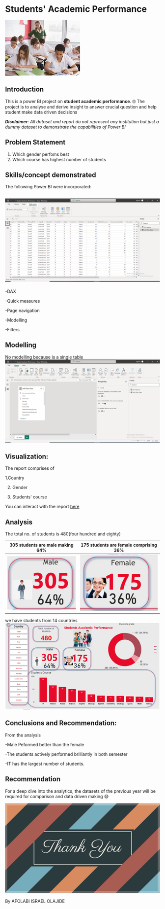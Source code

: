 # Students' Academic Performance

![](Stude.jfif)

## Introduction
This is a power BI project on **student academic performance**. 🤓
The project is to analyse and derive insight to answer crucial question and help student make data driven decisions

**_Disclaimer_**: _All dataset and report do not represent any institution but just a dummy dataset to demonstrate the capabilities of Power BI_

## Problem Statement
 1. Which gender perfoms best 
  2. Which course has highest number of students
  
  ## Skills/concept demonstrated
  
  The following Power BI were incorporated:
  
  ![](Data_VIEW.PNG)
  ---
  -DAX 
  
  -Quick measures
  
  -Page navigation
  
  -Modelling
  
  -Filters
  
  ## Modelling
  No modelling because is a single table
  ![](Modelling.PNG)
  
  ## Visualization:
  The report comprises of 
  
  1.Country
  
  2. Gender
  
  3. Students' course
  
  You can interact with the report [here](https://app.powerbi.com/groups/me/reports/79a529be-8a64-4bde-872e-59abff83b463/ReportSection)
  
  ## Analysis
  
  The total no. of students is 480(four hundred and eighty)
  
  305 students are male making 64% |  175 students are female comprising 36%
  :-------------------------------:|:---------------------------------:
  ![](MMale.PNG)                    |         ![](FFemale.PNG)
  
  we have students from 14 countries
  ![](Student_performance.PNG)
  
  ## Conclusions and Recommendation:
  From the analysis 
  
  -Male Peformed better than the female
  
  -The students actively performed brilliantly in both semester
  
  -IT has the largest number of students.
  
  ## Recommendation
  For a deep dive into the analytics, the datasets of the previous year will be required for comparison and data driven making 😄
  
  ![](THanku.jfif)
  
  
  By AFOLABI ISRAEL OLAJIDE 
